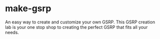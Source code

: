 # make-gsrp
An easy way to create and customize your own GSRP. This GSRP creation lab is your one stop shop to creating the perfect GSRP that fits all your needs.
